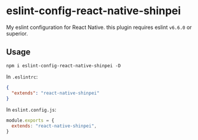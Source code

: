 # eslint-config-react-native-shinpei
My eslint configuration for React Native. this plugin requires eslint `v6.6.0` or superior.


## Usage

```
npm i eslint-config-react-native-shinpei -D
```

In `.eslintrc`:

```json
{ 
  "extends": "react-native-shinpei" 
} 
```
In `eslint.config.js`:

```javascript
module.exports = {
  extends: "react-native-shinpei",
}
```
